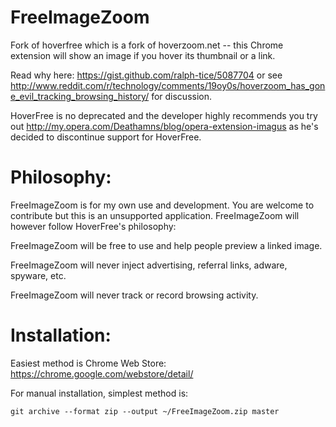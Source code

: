 FreeImageZoom 
==============

Fork of hoverfree which is a fork of hoverzoom.net -- this Chrome extension will show an image if you hover its thumbnail or a link.

Read why here: https://gist.github.com/ralph-tice/5087704 or see http://www.reddit.com/r/technology/comments/19oy0s/hoverzoom_has_gone_evil_tracking_browsing_history/ for discussion.

HoverFree is no deprecated and the developer highly recommends you try out http://my.opera.com/Deathamns/blog/opera-extension-imagus as he's decided to discontinue support for HoverFree.


Philosophy:
===========
FreeImageZoom is for my own use and development. You are welcome to contribute but this is an unsupported application. FreeImageZoom will however follow HoverFree's philosophy:

FreeImageZoom will be free to use and help people preview a linked image.

FreeImageZoom will never inject advertising, referral links, adware, spyware, etc.

FreeImageZoom will never track or record browsing activity.

Installation:
=============

Easiest method is Chrome Web Store: https://chrome.google.com/webstore/detail/<store link here>

For manual installation, simplest method is:
```
git archive --format zip --output ~/FreeImageZoom.zip master 
```
